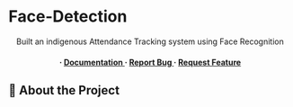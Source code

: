 # Face-Detection
<div align='center'>

<p>Built an indigenous Attendance Tracking system using Face Recognition</p>

<h4> <span> · </span> <a href="https://github.com/its-adiii/Attendance Tracking using Face Detection/blob/master/README.md"> Documentation </a> <span> · </span> <a href="https://github.com/its-adiii/Attendance Tracking using Face Detection/issues"> Report Bug </a> <span> · </span> <a href="https://github.com/its-adiii/Attendance Tracking using Face Detection/issues"> Request Feature </a> </h4>


</div>

## :star2: About the Project
